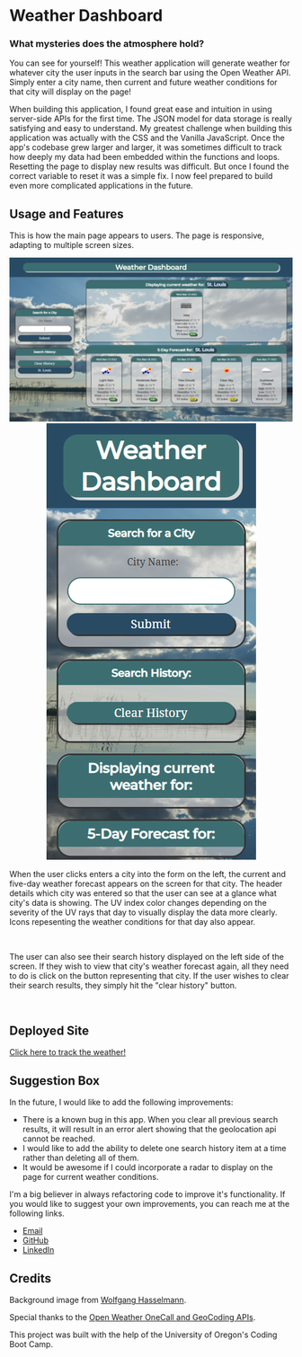 # Weather Dashboard

### What mysteries does the atmosphere hold?

You can see for yourself! This weather application will generate weather for whatever city the user inputs in the search bar using the Open Weather API. Simply enter a city name, then current and future weather conditions for that city will display on the page!

When building this application, I found great ease and intuition in using server-side APIs for the first time. The JSON model for data storage is really satisfying and easy to understand. My greatest challenge when building this application was actually with the CSS and the Vanilla JavaScript. Once the app's codebase grew larger and larger, it was sometimes difficult to track how deeply my data had been embedded within the functions and loops. Resetting the page to display new results was difficult. But once I found the correct variable to reset it was a simple fix. I now feel prepared to build even more complicated applications in the future. 

## Usage and Features

This is how the main page appears to users. The page is responsive, adapting to multiple screen sizes.

<p align="center">
<img src="./assets/images/weather-dash-desktop.PNG"/>
<img src="./assets/images/weather-dash-mobile.PNG">
</p>

When the user clicks enters a city into the form on the left, the current and five-day weather forecast appears on the screen for that city. The header details which city was entered so that the user can see at a glance what city's data is showing. The UV index color changes depending on the severity of the UV rays that day to visually display the data more clearly. Icons repesenting the weather conditions for that day also appear. 

<p align="center"><img src=""/></p>

The user can also see their search history displayed on the left side of the screen. If they wish to view that city's weather forecast again, all they need to do is click on the button representing that city. If the user wishes to clear their search results, they simply hit the "clear history" button. 

<p align="center"><img src=""/></p>

## Deployed Site

<a href="https://ashlynn4567.github.io/Challenge6-WeatherDashboard/">Click here to track the weather!</a>

## Suggestion Box

In the future, I would like to add the following improvements:

- There is a known bug in this app. When you clear all previous search results, it will result in an error alert showing that the geolocation api cannot be reached.
- I would like to add the ability to delete one search history item at a time rather than deleting all of them.
- It would be awesome if I could incorporate a radar to display on the page for current weather conditions. 

I'm a big believer in always refactoring code to improve it's functionality. If you would like to suggest your own improvements, you can reach me at the following links.

- <a href="mailto:ashlynn4567@gmail.com">Email<a>
- <a href="https://github.com/ashlynn4567">GitHub<a>
- <a href="https://www.linkedin.com/in/ashley-lynn-smith/">LinkedIn</a>

## Credits

Background image from [Wolfgang Hasselmann](https://unsplash.com/photos/bR\_-gllg7Bs).

Special thanks to the [Open Weather OneCall and GeoCoding APIs](https://openweathermap.org/api).

This project was built with the help of the University of Oregon's Coding Boot Camp.
